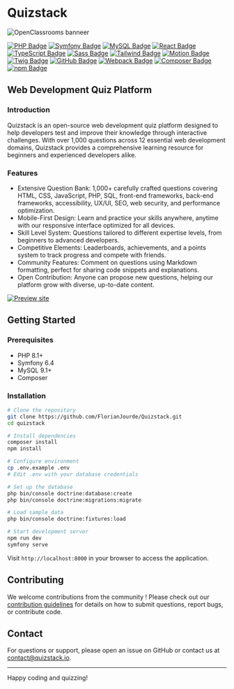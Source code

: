 # Quizstack

![OpenClassrooms banneer](public/images/decoration/quizstack-home.png)

[![PHP Badge](https://img.shields.io/badge/PHP-8.1-7a86b8?style=flat-square&logo=php&logoColor=white/)](https://www.php.net/) [![Symfony Badge](https://img.shields.io/badge/Symfony-6.4-000000?style=flat-square&logo=symfony&logoColor=white/)](https://www.php.net/) [![MySQL Badge](https://img.shields.io/badge/MySQL-9.1-4479A1?style=flat-square&logo=symfony&logoColor=white/)](https://www.mysql.com/) [![React Badge](https://img.shields.io/badge/React-19.1-61DAFB?style=flat-square&logo=React&logoColor=white/)](https://react.dev/) [![TypeScript Badge](https://img.shields.io/badge/TypeScript-5.8-3178C6?style=flat-square&logo=typescript&logoColor=white/)](https://www.typescriptlang.org/) [![Sass Badge](https://img.shields.io/badge/Sass-1.86-CC6699?style=flat-square&logo=sass&logoColor=white/)](https://sass-lang.com/) [![Tailwind Badge](https://img.shields.io/badge/Tailwind-3.4-61DAFB?style=flat-square&logo=tailwindcss&logoColor=white/)](https://tailwindcss.com/) [![Motion Badge](https://img.shields.io/badge/Motion-12.7-0055FF?style=flat-square&logo=framer&logoColor=white/)](https://motion.com/) [![Twig Badge](https://img.shields.io/badge/Twig-2.12-bacf29?style=flat-square&logo=symfony&logoColor=white/)](https://twig.symfony.com/) [![GitHub Badge](https://img.shields.io/badge/GitHub-2.39-181717?style=flat-square&logo=github&logoColor=white/)](https://github.com/) [![Webpack Badge](https://img.shields.io/badge/Webpack-5.74-8DD6F9?style=flat-square&logo=webpack&logoColor=white/)](https://tailwindcss.com/) [![Composer Badge](https://img.shields.io/badge/Composer-2.2-6c3e22?style=flat-square&logo=composer&logoColor=white/)](https://getcomposer.org/) [![npm Badge](https://img.shields.io/badge/Npm-10.8-CB3837?style=flat-square&logo=npm&logoColor=white/)](https://www.npmjs.com/)

## Web Development Quiz Platform

### Introduction

Quizstack is an open-source web development quiz platform designed to help developers test and improve their knowledge through interactive challenges. With over 1,000 questions across 12 essential web development domains, Quizstack provides a comprehensive learning resource for beginners and experienced developers alike.

### Features

- Extensive Question Bank: 1,000+ carefully crafted questions covering HTML, CSS, JavaScript, PHP, SQL, front-end frameworks, back-end frameworks, accessibility, UX/UI, SEO, web security, and performance optimization.
- Mobile-First Design: Learn and practice your skills anywhere, anytime with our responsive interface optimized for all devices.
- Skill Level System: Questions tailored to different expertise levels, from beginners to advanced developers.
- Competitive Elements: Leaderboards, achievements, and a points system to track progress and compete with friends.
- Community Features: Comment on questions using Markdown formatting, perfect for sharing code snippets and explanations.
- Open Contribution: Anyone can propose new questions, helping our platform grow with diverse, up-to-date content.

[![Preview site](https://img.shields.io/badge/Preview%20site--b7cf3e?style=for-the-badge)](https://quizstack.io/)

## Getting Started

### Prerequisites
- PHP 8.1+
- Symfony 6.4
- MySQL 9.1+
- Composer

### Installation

```bash
# Clone the repository
git clone https://github.com/FlorianJourde/Quizstack.git
cd quizstack
```

```bash
# Install dependencies
composer install
npm install
```

```bash
# Configure environment
cp .env.example .env
# Edit .env with your database credentials
```

```bash
# Set up the database
php bin/console doctrine:database:create
php bin/console doctrine:migrations:migrate
```

```bash
# Load sample data
php bin/console doctrine:fixtures:load
```

```bash
# Start development server
npm run dev
symfony serve
```

Visit `http://localhost:8000` in your browser to access the application.

## Contributing

We welcome contributions from the community ! Please check out our [contribution guidelines](https://quizstack.io) for details on how to submit questions, report bugs, or contribute code.

## Contact

For questions or support, please open an issue on GitHub or contact us at contact@quizstack.io.

---

Happy coding and quizzing!